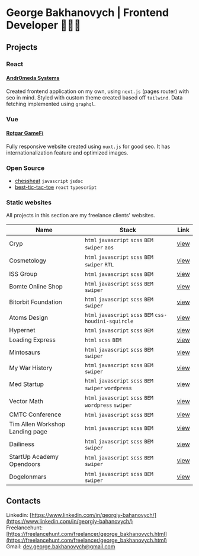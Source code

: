 # George Bakhanovych | Frontend Developer 👨🏼‍💻

## Projects


### React

<h4><a href="https://andr0meda.io/">Andr0meda Systems</a></h4>
      
Created frontend application on my own, using `next.js` (pages router) with seo in mind. Styled with custom theme created based off `tailwind`. Data fetching implemented using `graphql`.

### Vue

<h4><a href="https://rotgar.e6voe9.com/en/">Rotgar GameFi</a></h4>
      
Fully responsive website created using `nuxt.js` for good seo. It has internationalization feature and optimized images.

### Open Source

- <a href="https://github.com/maxdemaio/chess-heat">chessheat</a> `javascript` `jsdoc`
- <a href="https://github.com/rozhkoy/best-tic-tac-toe">best-tic-tac-toe</a> `react` `typescript`

### Static websites

All projects in this section are my freelance clients' websites.

| Name | Stack | Link
|--|--|--|
| Cryp | `html` `javascript` `scss` `BEM` `swiper` `aos` | [view](https://cryp.e6voe9.com/) |
| Cosmetology | `html` `javascript` `scss` `BEM` `swiper` `RTL` | [view](https://cosmetology-rtl.e6voe9.com/) |
| ISS Group | `html` `javascript` `scss` `BEM` | [view](https://issgroupworld.com/) |
| Bomte Online Shop | `html` `javascript` `scss` `BEM` `swiper` | [view](https://bomte.e6voe9.com/) |
| Bitorbit Foundation | `html` `javascript` `scss` `BEM` `swiper` | [view](https://bitorbit.e6voe9.com/) |
| Atoms Design | `html` `javascript` `scss` `BEM` `css-houdini-squircle`  | [view](https://atoms.e6voe9.com/) |
| Hypernet | `html` `javascript` `scss` `BEM` | [view](https://hypernet.e6voe9.com/) |
| Loading Express | `html` `scss` `BEM` | [view](https://e6voe9.github.io/loading-express/) |
| Mintosaurs | `html` `javascript` `scss` `BEM` `swiper` | [view](https://mintosaurs.com/) |
| My War History | `html` `javascript` `scss` `BEM` `swiper` | [view](https://my-war-history.e6voe9.com/) |
| Med Startup | `html` `javascript` `scss` `BEM` `swiper` `wordpress` | [view](https://med-startup.com.ua/) |
| Vector Math | `html` `javascript` `scss` `BEM` `wordpress` `swiper` | [view](https://vector-math.com.ua/) |
| CMTC Conference | `html` `javascript` `scss` `BEM` | [view](https://cmtc-conference.e6voe9.com/) |
| Tim Allen Workshop Landing page | `html` `javascript` `scss` `BEM` | [view](https://www.sodaze.com/tim-allen/) |
| Dailiness | `html` `javascript` `scss` `BEM` `swiper` | [view](https://www.sodaze.com/dailiness/) |
| StartUp Academy Opendoors | `html` `javascript` `scss` `BEM` `swiper` | [view](https://opendoors.startup-academy.com.ua/) |
| Dogelonmars | `html` `javascript` `scss` `BEM` `swiper`| [view](https://dogelonmars.com/) |

## Contacts
Linkedin: [https://www.linkedin.com/in/georgiy-bahanovych/](https://www.linkedin.com/in/georgiy-bahanovych/) <br>
Freelancehunt: [https://freelancehunt.com/freelancer/george_bakhanovych.html](https://freelancehunt.com/freelancer/george_bakhanovych.html) <br>
Gmail: <a href="mailto:dev.george.bakhanovych@gmail.com">dev.george.bakhanovych@gmail.com</a>
